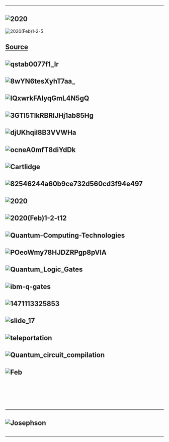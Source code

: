 -----------
![2020](http://aappsbulletin.org/myboard/images/2020(Feb)1-2-1.png)
------------
![2020(Feb)1-2-5](http://aappsbulletin.org/myboard/images/2020(Feb)1-2-5.png)

[Source](http://aappsbulletin.org/myboard/read.php?Board=featurearticles&id=236)
----------
![qstab0077f1_lr](https://cdn.iopscience.com/images/2058-9565/4/2/020502/Full/qstab0077f1_lr.jpg)
---------
![8wYN6tesXyhT7aa_](https://miro.medium.com/max/1400/1*8wYN6tesXyhT7aa_-qYeVw.jpeg)
-----------
![IQxwrkFAlyqGmL4N5gQ](https://miro.medium.com/max/1400/1*rA-IQxwrkFAlyqGmL4N5gQ.png)
-----------
![3GTl5TIkRBRlJHj1ab85Hg](https://miro.medium.com/max/1400/1*3GTl5TIkRBRlJHj1ab85Hg.png)
-----------
![djUKhqil8B3VVWHa](https://miro.medium.com/max/2560/0*djUKhqil8B3VVWHa)
-----------
![ocneA0mfT8diYdDk](https://miro.medium.com/max/1398/0*ocneA0mfT8diYdDk.jpg)
-----------
![Cartlidge](https://www.osa-opn.org/opn/media/Images/Articles/2016/1610/Features/Cartlidge-side-large.jpg)
-----------
![82546244a60b9ce732d560cd3f94e497](https://i.pinimg.com/originals/82/54/62/82546244a60b9ce732d560cd3f94e497.jpg)
-----------
![2020](http://aappsbulletin.org/myboard/images/2020(Feb)1-2-t11.png)
-----------

![2020(Feb)1-2-t12](http://aappsbulletin.org/myboard/images/2020(Feb)1-2-t12.png)
-----------
![Quantum-Computing-Technologies](https://secureservercdn.net/166.62.111.84/80b.bf1.myftpupload.com/wp-content/uploads/2017/11/Quantum-Computing-Technologies-June-4-2020.png)
-----------
![POeoWmy78HJDZRPgp8pVIA](https://miro.medium.com/max/3152/1*POeoWmy78HJDZRPgp8pVIA.png)
-----------
![Quantum_Logic_Gates](https://upload.wikimedia.org/wikipedia/commons/e/e0/Quantum_Logic_Gates.png)
-----------
![ibm-q-gates](https://xerocrypt.github.io/articles/images/ibm-q-gates.png)
-----------
![1471113325853](https://www.researchgate.net/profile/Francois_Impens/publication/3409658/figure/fig1/AS:394692047982605@1471113325853/Basic-quantum-gates-and-their-matrix-representations.png)
-----------
![slide_17](https://images.slideplayer.com/13/4175090/slides/slide_17.jpg)
-----------
![teleportation](https://qiskit.org/textbook/ch-algorithms/images/teleportation-labeled.png)
-----------
![Quantum_circuit_compilation](https://www.ibm.com/blogs/research/wp-content/uploads/2018/08/Quantum_circuit_compilation.png)
-----------
![Feb](http://aappsbulletin.org/myboard/images/2020(Feb)1-2-T2.png)
-----------
![]()
-----------
![]()
-----------
![]()
-----------
-----------
![Josephson](https://universe-review.ca/I13-07-Josephson.png)
-----------
![]()

-------------
